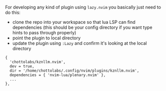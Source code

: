 For developing any kind of plugin using `lazy.nvim` you basically just need to do this:
- clone the repo into your workspace so that lua LSP can find dependencies (this should be your config directory if you want type hints to pass through properly)
- point the plugin to local directory
- update the plugin using `:Lazy` and confirm it's looking at the local directory

```
{
  'chottolabs/kznllm.nvim',
  dev = true,
  dir = '/home/chottolabs/.config/nvim/plugins/kznllm.nvim',
  dependencies = { 'nvim-lua/plenary.nvim' },
  ...
},
```
